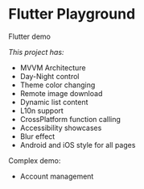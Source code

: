 # Flutter Playground

Flutter demo

*This project has:*
- MVVM Architecture
- Day-Night control
- Theme color changing
- Remote image download
- Dynamic list content
- L10n support
- CrossPlatform function calling
- Accessibility showcases
- Blur effect
- Android and iOS style for all pages

Complex demo:
- Account management
